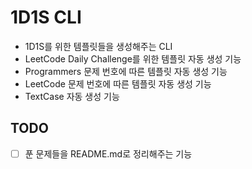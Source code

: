 # 1D1S CLI

- 1D1S를 위한 템플릿들을 생성해주는 CLI
- LeetCode Daily Challenge를 위한 템플릿 자동 생성 기능
- Programmers 문제 번호에 따른 템플릿 자동 생성 기능
- LeetCode 문제 번호에 따른 템플릿 자동 생성 기능
- TextCase 자동 생성 기능

## TODO

- [ ] 푼 문제들을 README.md로 정리해주는 기능
